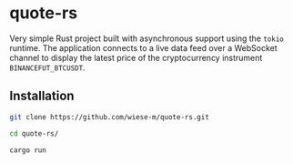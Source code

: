 # quote-rs

Very simple Rust project built with asynchronous support using the `tokio` runtime. The application connects to a live data feed over a WebSocket channel to display the latest price of the cryptocurrency instrument `BINANCEFUT_BTCUSDT`.

## Installation

```bash
git clone https://github.com/wiese-m/quote-rs.git
```
```bash
cd quote-rs/
```
```bash
cargo run
```
